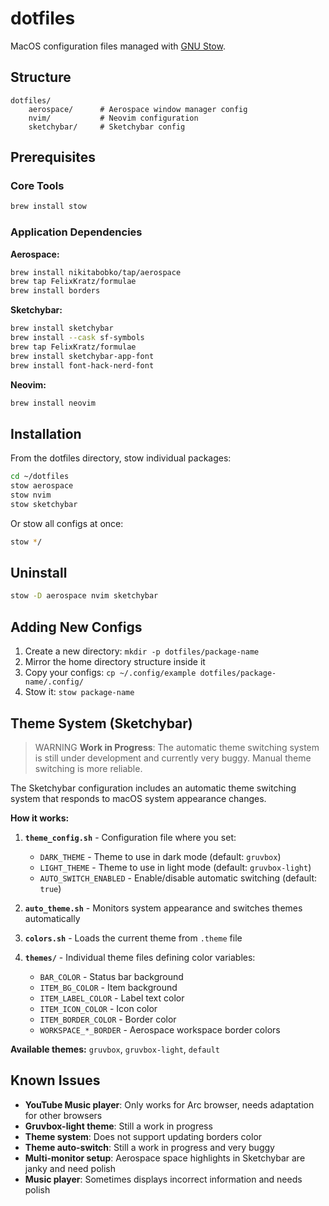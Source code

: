 # dotfiles

MacOS configuration files managed with [GNU Stow](https://www.gnu.org/software/stow/).

## Structure

```
dotfiles/
    aerospace/      # Aerospace window manager config
    nvim/           # Neovim configuration
    sketchybar/     # Sketchybar config
```

## Prerequisites

### Core Tools
```bash
brew install stow
```

### Application Dependencies

**Aerospace:**
```bash
brew install nikitabobko/tap/aerospace
brew tap FelixKratz/formulae
brew install borders
```

**Sketchybar:**
```bash
brew install sketchybar
brew install --cask sf-symbols
brew tap FelixKratz/formulae
brew install sketchybar-app-font
brew install font-hack-nerd-font
```

**Neovim:**
```bash
brew install neovim
```

## Installation

From the dotfiles directory, stow individual packages:

```bash
cd ~/dotfiles
stow aerospace
stow nvim
stow sketchybar
```

Or stow all configs at once:

```bash
stow */
```

## Uninstall

```bash
stow -D aerospace nvim sketchybar
```

## Adding New Configs

1. Create a new directory: `mkdir -p dotfiles/package-name`
2. Mirror the home directory structure inside it
3. Copy your configs: `cp ~/.config/example dotfiles/package-name/.config/`
4. Stow it: `stow package-name`

## Theme System (Sketchybar)

> WARNING **Work in Progress**: The automatic theme switching system is still under development and currently very buggy. Manual theme switching is more reliable.

The Sketchybar configuration includes an automatic theme switching system that responds to macOS system appearance changes.

**How it works:**

1. **`theme_config.sh`** - Configuration file where you set:
   - `DARK_THEME` - Theme to use in dark mode (default: `gruvbox`)
   - `LIGHT_THEME` - Theme to use in light mode (default: `gruvbox-light`)
   - `AUTO_SWITCH_ENABLED` - Enable/disable automatic switching (default: `true`)

2. **`auto_theme.sh`** - Monitors system appearance and switches themes automatically

3. **`colors.sh`** - Loads the current theme from `.theme` file

4. **`themes/`** - Individual theme files defining color variables:
   - `BAR_COLOR` - Status bar background
   - `ITEM_BG_COLOR` - Item background
   - `ITEM_LABEL_COLOR` - Label text color
   - `ITEM_ICON_COLOR` - Icon color
   - `ITEM_BORDER_COLOR` - Border color
   - `WORKSPACE_*_BORDER` - Aerospace workspace border colors

**Available themes:** `gruvbox`, `gruvbox-light`, `default`

## Known Issues

- **YouTube Music player**: Only works for Arc browser, needs adaptation for other browsers
- **Gruvbox-light theme**: Still a work in progress
- **Theme system**: Does not support updating borders color
- **Theme auto-switch**: Still a work in progress and very buggy
- **Multi-monitor setup**: Aerospace space highlights in Sketchybar are janky and need polish
- **Music player**: Sometimes displays incorrect information and needs polish
